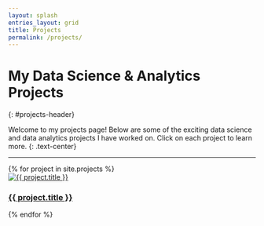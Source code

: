 ```yaml
---
layout: splash
entries_layout: grid
title: Projects
permalink: /projects/
---
```


# My Data Science & Analytics Projects
{: #projects-header}

Welcome to my projects page! Below are some of the exciting data science and data analytics projects I have worked on. Click on each project to learn more.
{: .text-center}

---

<div class="projects-grid">
  {% for project in site.projects %}
    <div class="project-item">
      <a href="{{ project.url }}">
        <img src="{{ project.teaser_image }}" alt="{{ project.title }}" class="project-teaser-img" />
        <h3>{{ project.title }}</h3>
      </a>
    </div>
  {% endfor %}
</div>
